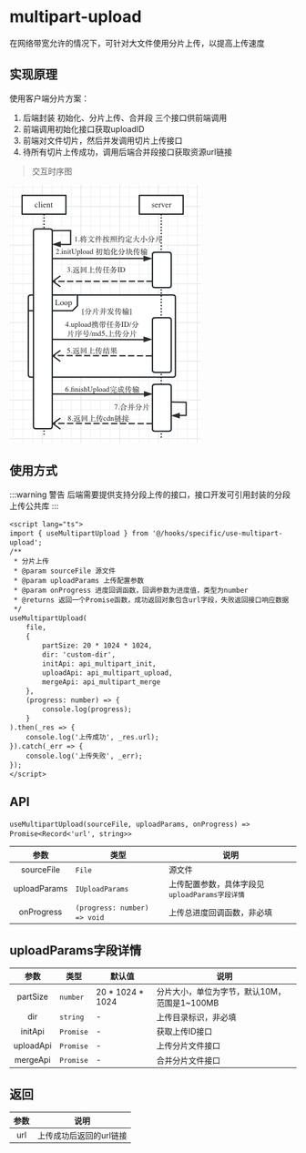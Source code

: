 # multipart-upload

在网络带宽允许的情况下，可针对大文件使用分片上传，以提高上传速度

## 实现原理
使用客户端分片方案：
1. 后端封装 初始化、分片上传、合并段 三个接口供前端调用
2. 前端调用初始化接口获取uploadID
3. 前端对文件切片，然后并发调用切片上传接口
4. 待所有切片上传成功，调用后端合并段接口获取资源url链接
>交互时序图

![img](../../assets/multipart-upload.png)

## 使用方式

:::warning 警告
后端需要提供支持分段上传的接口，接口开发可引用封装的分段上传公共库
:::

```vue
<script lang="ts">
import { useMultipartUpload } from '@/hooks/specific/use-multipart-upload';
/**
 * 分片上传
 * @param sourceFile 源文件
 * @param uploadParams 上传配置参数
 * @param onProgress 进度回调函数，回调参数为进度值，类型为number
 * @returns 返回一个Promise函数，成功返回对象包含url字段，失败返回接口响应数据
 */
useMultipartUpload(
    file,
    {
        partSize: 20 * 1024 * 1024,
        dir: 'custom-dir',
        initApi: api_multipart_init,
        uploadApi: api_multipart_upload,
        mergeApi: api_multipart_merge
    },
    (progress: number) => {
        console.log(progress);
    }
).then(_res => {
    console.log('上传成功', _res.url);
}).catch(_err => {
    console.log('上传失败', _err);
});
</script>
```

## API

`useMultipartUpload(sourceFile, uploadParams, onProgress) => Promise<Record<'url', string>>`

|  参数      |   类型   |   说明   |
|:---------:|----------|---------|
|  sourceFile  |  `File`  | 源文件 |
|  uploadParams  |  `IUploadParams`  | 上传配置参数，具体字段见`uploadParams字段详情` |
|  onProgress  |  `(progress: number) => void`  | 上传总进度回调函数，非必填 |

## uploadParams字段详情
|  参数      |   类型   |   默认值   |   说明   |
|:---------:|----------|---------|---------|
|  partSize  |  `number`  |  20 * 1024 * 1024  |  分片大小，单位为字节，默认10M，范围是1~100MB  |
|  dir  |  `string`  |  -  |  上传目录标识，非必填  |
|  initApi  |  `Promise`  |  -  |  获取上传ID接口  |
|  uploadApi  |  `Promise`  |  -  |  上传分片文件接口  |
|  mergeApi  |  `Promise`  |  -  |  合并分片文件接口  |

## 返回
|  参数      |   说明   |
|:---------:|---------|
|  url   | 上传成功后返回的url链接 |
